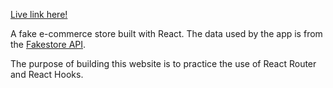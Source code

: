 [Live link here!](https://c-yip.github.io/shopping-cart/)

A fake e-commerce store built with React. The data used by the app is from the [Fakestore API](https://fakestoreapi.com/).

The purpose of building this website is to practice the use of React Router and React Hooks.
